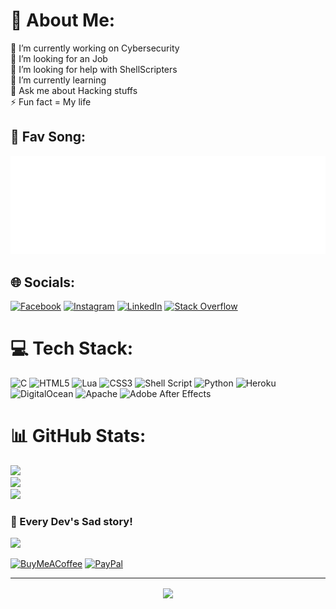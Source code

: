 # 💫 About Me:
🔭 I’m currently working on Cybersecurity <br>👯 I’m looking for an Job<br>🤝 I’m looking for help with ShellScripters <br>🌱 I’m currently learning<br>💬 Ask me about Hacking stuffs<br>⚡ Fun fact = My life

## 🎵 Fav Song:
![spotify-github-profile](/img/playing.svg)<br>

## 🌐 Socials:
[![Facebook](https://img.shields.io/badge/Facebook-%231877F2.svg?logo=Facebook&logoColor=white)](https://facebook.com/monst8r) [![Instagram](https://img.shields.io/badge/Instagram-%23E4405F.svg?logo=Instagram&logoColor=white)](https://instagram.com/mrmajhi69) [![LinkedIn](https://img.shields.io/badge/LinkedIn-%230077B5.svg?logo=linkedin&logoColor=white)](https://linkedin.com/in/nilangshu-majhi-732856202) [![Stack Overflow](https://img.shields.io/badge/-Stackoverflow-FE7A16?logo=stack-overflow&logoColor=white)](https://stackoverflow.com/users/nilangshu-majhi) 

# 💻 Tech Stack:
![C](https://img.shields.io/badge/c-%2300599C.svg?style=flat&logo=c&logoColor=white) ![HTML5](https://img.shields.io/badge/html5-%23E34F26.svg?style=flat&logo=html5&logoColor=white) ![Lua](https://img.shields.io/badge/lua-%232C2D72.svg?style=flat&logo=lua&logoColor=white) ![CSS3](https://img.shields.io/badge/css3-%231572B6.svg?style=flat&logo=css3&logoColor=white) ![Shell Script](https://img.shields.io/badge/shell_script-%23121011.svg?style=flat&logo=gnu-bash&logoColor=white) ![Python](https://img.shields.io/badge/python-3670A0?style=flat&logo=python&logoColor=ffdd54) ![Heroku](https://img.shields.io/badge/heroku-%23430098.svg?style=flat&logo=heroku&logoColor=white) ![DigitalOcean](https://img.shields.io/badge/DigitalOcean-%230167ff.svg?style=flat&logo=digitalOcean&logoColor=white) ![Apache](https://img.shields.io/badge/apache-%23D42029.svg?style=flat&logo=apache&logoColor=white) ![Adobe After Effects](https://img.shields.io/badge/Adobe%20After%20Effects-9999FF.svg?style=flat&logo=Adobe%20After%20Effects&logoColor=white)
# 📊 GitHub Stats:
![](https://github-readme-stats.vercel.app/api?username=monster8d&theme=radical&hide_border=false&include_all_commits=true&count_private=true)<br/>
![](https://github-readme-streak-stats.herokuapp.com/?user=monster8d&theme=radical&hide_border=false)<br/>
![](https://github-readme-stats.vercel.app/api/top-langs/?username=monster8d&theme=radical&hide_border=false&include_all_commits=true&count_private=true&layout=compact)

### 🥺 Every Dev's Sad story!
<img src="https://random-memer.herokuapp.com/" width="512px"/>

[![BuyMeACoffee](https://img.shields.io/badge/Buy%20Me%20a%20Coffee-ffdd00?style=for-the-badge&logo=buy-me-a-coffee&logoColor=black)](https://buymeacoffee.com/monst8r) [![PayPal](https://img.shields.io/badge/Paytm-Donate%20Me-blue00457C?style=for-the-badge&logo=paytm&logoColor=white)](https://paytm.me/j3o-PBj) 


---

<div align="center">
<img src="https://komarev.com/ghpvc/?username=monster8d&&style=flat-square" align="center" />
</div>  
